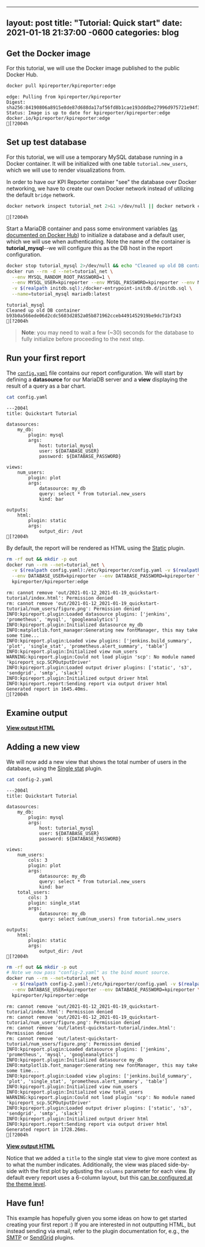---
layout: post
title:  "Tutorial: Quick start"
date:   2021-01-18 21:37:00 -0600
categories: blog
----

## Get the Docker image

For this tutorial, we will use the Docker image published to the public Docker Hub.


```bash
docker pull kpireporter/kpireporter:edge
```

    edge: Pulling from kpireporter/kpireporter
    Digest: sha256:84190806a8915e8de87d688da17af56fd8b1cae193dddbe27996d975721e94f3
    Status: Image is up to date for kpireporter/kpireporter:edge
    docker.io/kpireporter/kpireporter:edge
    [?2004h



## Set up test database

For this tutorial, we will use a temporary MySQL database running in a Docker container. It will be initialized with one table `tutorial.new_users`, which we will use to render visualizations from.

In order to have our KPI Reporter container "see" the database over Docker networking, we have to create our own Docker network instead of utilizing the default `bridge` network.


```bash
docker network inspect tutorial_net 2>&1 >/dev/null || docker network create tutorial_net
```

    [?2004h



Start a MariaDB container and pass some environment variables ([as documented on Docker Hub](https://hub.docker.com/_/mariadb)) to initialize a database and a default user, which we will use when authenticating. Note the name of the container is **tutorial_mysql**--we will configure this as the DB host in the report configuration.


```bash
docker stop tutorial_mysql 2>/dev/null && echo "Cleaned up old DB container"
docker run --rm -d --net=tutorial_net \
  --env MYSQL_RANDOM_ROOT_PASSWORD=1 \
  --env MYSQL_USER=kpireporter --env MYSQL_PASSWORD=kpireporter --env MYSQL_DATABASE=tutorial \
  -v $(realpath initdb.sql):/docker-entrypoint-initdb.d/initdb.sql \
  --name=tutorial_mysql mariadb:latest
```

    tutorial_mysql
    Cleaned up old DB container
    b93b0a566ede06d2cdc5603d2852a05b871962cceb4491452919be9dc71bf243
    [?2004h



> **Note**: you may need to wait a few (~30) seconds for the database to fully initialize before proceeding to the next step.

## Run your first report

The [`config.yaml`](./config.yaml) file contains our report configuration. We will start by defining a **datasource** for our MariaDB server and a **view** displaying the result of a query as a bar chart.


```bash
cat config.yaml
```

    ---2004l
    title: Quickstart Tutorial

    datasources:
        my_db:
            plugin: mysql
            args:
                host: tutorial_mysql
                user: ${DATABASE_USER}
                password: ${DATABASE_PASSWORD}

    views:
        num_users:
            plugin: plot
            args:
                datasource: my_db
                query: select * from tutorial.new_users
                kind: bar

    outputs:
        html:
            plugin: static
            args:
                output_dir: /out
    [?2004h



By default, the report will be rendered as HTML using the [Static](https://kpi-reporter.readthedocs.io/en/latest/plugins/static.html) plugin.


```bash
rm -rf out && mkdir -p out
docker run --rm --net=tutorial_net \
  -v $(realpath config.yaml):/etc/kpireporter/config.yaml -v $(realpath out):/out \
  --env DATABASE_USER=kpireporter --env DATABASE_PASSWORD=kpireporter \
  kpireporter/kpireporter:edge
```

    rm: cannot remove 'out/2021-01-12_2021-01-19_quickstart-tutorial/index.html': Permission denied
    rm: cannot remove 'out/2021-01-12_2021-01-19_quickstart-tutorial/num_users/figure.png': Permission denied
    INFO:kpireport.plugin:Loaded datasource plugins: ['jenkins', 'prometheus', 'mysql', 'googleanalytics']
    INFO:kpireport.plugin:Initialized datasource my_db
    INFO:matplotlib.font_manager:Generating new fontManager, this may take some time...
    INFO:kpireport.plugin:Loaded view plugins: ['jenkins.build_summary', 'plot', 'single_stat', 'prometheus.alert_summary', 'table']
    INFO:kpireport.plugin:Initialized view num_users
    WARNING:kpireport.plugin:Could not load plugin 'scp': No module named 'kpireport_scp.SCPOutputDriver'
    INFO:kpireport.plugin:Loaded output driver plugins: ['static', 's3', 'sendgrid', 'smtp', 'slack']
    INFO:kpireport.plugin:Initialized output driver html
    INFO:kpireport.report:Sending report via output driver html
    Generated report in 1645.40ms.
    [?2004h



## Examine output

**[View output HTML](./out/latest-quickstart-tutorial/index.html)**

## Adding a new view

We will now add a new view that shows the total number of users in the database, using the [Single stat](https://kpi-reporter.readthedocs.io/en/latest/plugins/plot.html#single-stat) plugin.



```bash
cat config-2.yaml
```

    ---2004l
    title: Quickstart Tutorial

    datasources:
        my_db:
            plugin: mysql
            args:
                host: tutorial_mysql
                user: ${DATABASE_USER}
                password: ${DATABASE_PASSWORD}

    views:
        num_users:
            cols: 3
            plugin: plot
            args:
                datasource: my_db
                query: select * from tutorial.new_users
                kind: bar
        total_users:
            cols: 3
            plugin: single_stat
            args:
                datasource: my_db
                query: select sum(num_users) from tutorial.new_users

    outputs:
        html:
            plugin: static
            args:
                output_dir: /out
    [?2004h




```bash
rm -rf out && mkdir -p out
# Note we now pass "config-2.yaml" as the bind mount source.
docker run --rm --net=tutorial_net \
  -v $(realpath config-2.yaml):/etc/kpireporter/config.yaml -v $(realpath out):/out \
  --env DATABASE_USER=kpireporter --env DATABASE_PASSWORD=kpireporter \
  kpireporter/kpireporter:edge
```

    rm: cannot remove 'out/2021-01-12_2021-01-19_quickstart-tutorial/index.html': Permission denied
    rm: cannot remove 'out/2021-01-12_2021-01-19_quickstart-tutorial/num_users/figure.png': Permission denied
    rm: cannot remove 'out/latest-quickstart-tutorial/index.html': Permission denied
    rm: cannot remove 'out/latest-quickstart-tutorial/num_users/figure.png': Permission denied
    INFO:kpireport.plugin:Loaded datasource plugins: ['jenkins', 'prometheus', 'mysql', 'googleanalytics']
    INFO:kpireport.plugin:Initialized datasource my_db
    INFO:matplotlib.font_manager:Generating new fontManager, this may take some time...
    INFO:kpireport.plugin:Loaded view plugins: ['jenkins.build_summary', 'plot', 'single_stat', 'prometheus.alert_summary', 'table']
    INFO:kpireport.plugin:Initialized view num_users
    INFO:kpireport.plugin:Initialized view total_users
    WARNING:kpireport.plugin:Could not load plugin 'scp': No module named 'kpireport_scp.SCPOutputDriver'
    INFO:kpireport.plugin:Loaded output driver plugins: ['static', 's3', 'sendgrid', 'smtp', 'slack']
    INFO:kpireport.plugin:Initialized output driver html
    INFO:kpireport.report:Sending report via output driver html
    Generated report in 1728.26ms.
    [?2004h



**[View output HTML](./out/latest-quickstart-tutorial/index.html)**

Notice that we added a `title` to the single stat view to give more context as to what the number indicates. Additionally, the view was placed side-by-side with the first plot by adjusting the `columns` parameter for each view. By default every report uses a 6-column layout, but this [can be configured at the theme level](https://kpi-reporter.readthedocs.io/en/latest/api/report.html#kpireport.report.Theme.num_columns).

## Have fun!

This example has hopefully given you some ideas on how to get started creating your first report :)
If you are interested in not outputting HTML, but instead sending via email, refer to the plugin documentation for, e.g., the [SMTP](https://kpi-reporter.readthedocs.io/en/latest/plugins/smtp.html) or [SendGrid](https://kpi-reporter.readthedocs.io/en/stable/plugins/sendgrid.html) plugins.


```bash

```
